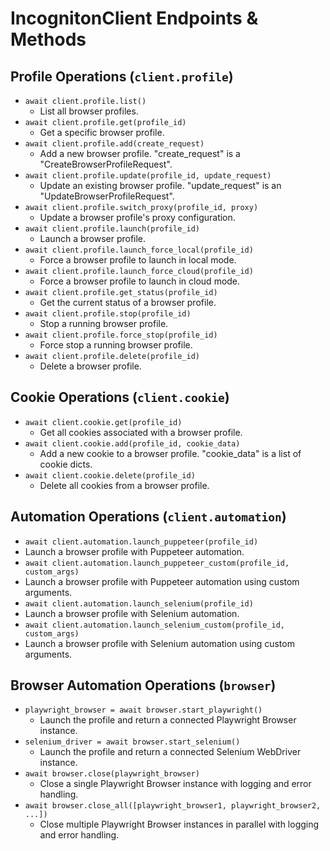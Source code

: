 # IncognitonClient Endpoints & Methods

## Profile Operations (`client.profile`)

-  `await client.profile.list()`
   -  List all browser profiles.
-  `await client.profile.get(profile_id)`
   -  Get a specific browser profile.
-  `await client.profile.add(create_request)`
   -  Add a new browser profile. "create_request" is a "CreateBrowserProfileRequest".
-  `await client.profile.update(profile_id, update_request)`
   -  Update an existing browser profile. "update_request" is an "UpdateBrowserProfileRequest".
-  `await client.profile.switch_proxy(profile_id, proxy)`
   -  Update a browser profile's proxy configuration.
-  `await client.profile.launch(profile_id)`
   -  Launch a browser profile.
-  `await client.profile.launch_force_local(profile_id)`
   -  Force a browser profile to launch in local mode.
-  `await client.profile.launch_force_cloud(profile_id)`
   -  Force a browser profile to launch in cloud mode.
-  `await client.profile.get_status(profile_id)`
   -  Get the current status of a browser profile.
-  `await client.profile.stop(profile_id)`
   -  Stop a running browser profile.
-  `await client.profile.force_stop(profile_id)`
   -  Force stop a running browser profile.
-  `await client.profile.delete(profile_id)`
   -  Delete a browser profile.

## Cookie Operations (`client.cookie`)

-  `await client.cookie.get(profile_id)`
   -  Get all cookies associated with a browser profile.
-  `await client.cookie.add(profile_id, cookie_data)`
   -  Add a new cookie to a browser profile. "cookie_data" is a list of cookie dicts.
-  `await client.cookie.delete(profile_id)`
   -  Delete all cookies from a browser profile.

## Automation Operations (`client.automation`)

-  `await client.automation.launch_puppeteer(profile_id)`
-  Launch a browser profile with Puppeteer automation.
-  `await client.automation.launch_puppeteer_custom(profile_id, custom_args)`
-  Launch a browser profile with Puppeteer automation using custom arguments.
-  `await client.automation.launch_selenium(profile_id)`
-  Launch a browser profile with Selenium automation.
-  `await client.automation.launch_selenium_custom(profile_id, custom_args)`
-  Launch a browser profile with Selenium automation using custom arguments.

## Browser Automation Operations (`browser`)

-  `playwright_browser = await browser.start_playwright()`
   -  Launch the profile and return a connected Playwright Browser instance.
-  `selenium_driver = await browser.start_selenium()`
   -  Launch the profile and return a connected Selenium WebDriver instance.
-  `await browser.close(playwright_browser)`
   -  Close a single Playwright Browser instance with logging and error handling.
-  `await browser.close_all([playwright_browser1, playwright_browser2, ...])`
   -  Close multiple Playwright Browser instances in parallel with logging and error handling.
